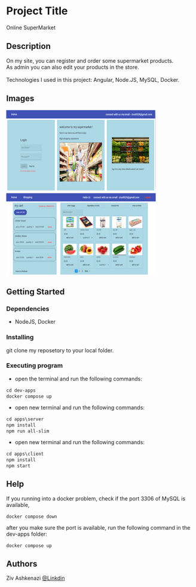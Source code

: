 # Project Title

Online SuperMarket

## Description

On my site, you can register and order some supermarket products.<br>
As admin you can also edit your products in the store.<br><br>
Technologies I used in this project: Angular, Node.JS, MySQL, Docker.

## Images

<img src="./apps/images/shopping_1.png" width="400" height="220"> <img src="./apps/images/shopping_2.png" width="400" height="220">

<!-- ![Alt text](./apps/images/shopping_1.png?raw=true ) -->
<!-- ![Alt text](./apps/images/shopping_2.png?raw=true ) -->



## Getting Started

### Dependencies

* NodeJS, Docker

### Installing

git clone my reposetory to your local folder.

### Executing program

* open the terminal and run the following commands:
```
cd dev-apps
docker compose up
```
* open new terminal and run the following commands:
```
cd apps\server
npm install
npm run all-slim
```
* open new terminal and run the following commands:
```
cd apps\client
npm install
npm start
```

## Help

If you running into a docker problem, check if the port 3306 of MySQL is available,
```
docker compose down 
```
after you make sure the port is available, run the following command in the dev-apps folder: 
```
docker compose up 
```

## Authors

Ziv Ashkenazi 
[@Linkdin](https://www.linkedin.com/in/ziv-ashkenazi/)
